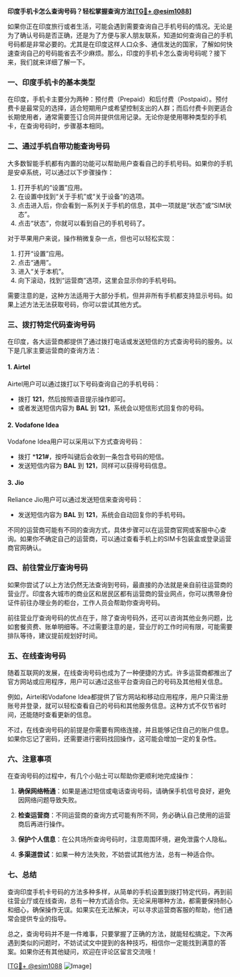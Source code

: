 **印度手机卡怎么查询号码？轻松掌握查询方法[[TG💪+ @esim1088](https://t.me/s/esim1088)]**

如果你正在印度旅行或者生活，可能会遇到需要查询自己手机号码的情况。无论是为了确认号码是否正确，还是为了方便与家人朋友联系，知道如何查询自己的手机号码都是非常必要的。尤其是在印度这样人口众多、通信发达的国家，了解如何快速查询自己的号码能省去不少麻烦。那么，印度的手机卡怎么查询号码呢？接下来，我们就来详细了解一下。

### **一、印度手机卡的基本类型**

在印度，手机卡主要分为两种：预付费（Prepaid）和后付费（Postpaid）。预付费卡是最常见的选择，适合短期用户或希望控制支出的人群；而后付费卡则更适合长期使用者，通常需要签订合同并提供信用记录。无论你是使用哪种类型的手机卡，在查询号码时，步骤基本相同。

### **二、通过手机自带功能查询号码**

大多数智能手机都有内置的功能可以帮助用户查看自己的手机号码。如果你的手机是安卓系统，可以通过以下步骤操作：

1. 打开手机的“设置”应用。
2. 在设置中找到“关于手机”或“关于设备”的选项。
3. 点击进入后，你会看到一系列关于手机的信息，其中一项就是“状态”或“SIM状态”。
4. 点击“状态”，你就可以看到自己的手机号码了。

对于苹果用户来说，操作稍微复杂一点，但也可以轻松实现：

1. 打开“设置”应用。
2. 点击“通用”。
3. 进入“关于本机”。
4. 向下滚动，找到“运营商”选项，这里会显示你的手机号码。

需要注意的是，这种方法适用于大部分手机，但并非所有手机都支持显示号码。如果上述方法无法获取号码，你可以尝试其他方式。

### **三、拨打特定代码查询号码**

在印度，各大运营商都提供了通过拨打电话或发送短信的方式查询号码的服务。以下是几家主要运营商的查询方法：

#### **1. Airtel**
Airtel用户可以通过拨打以下号码查询自己的手机号码：
- 拨打 **121**，然后按照语音提示操作即可。
- 或者发送短信内容为 **BAL** 到 **121**，系统会以短信形式回复你的号码。

#### **2. Vodafone Idea**
Vodafone Idea用户可以采用以下方式查询号码：
- 拨打 ***121#**，按呼叫键后会收到一条包含号码的短信。
- 发送短信内容为 **BAL** 到 **121**，同样可以获得号码信息。

#### **3. Jio**
Reliance Jio用户可以通过发送短信来查询号码：
- 发送短信内容为 **BAL** 到 **121**，系统会自动回复你的手机号码。

不同的运营商可能有不同的查询方式，具体步骤可以在运营商官网或客服中心查询。如果你不确定自己的运营商，可以通过查看手机上的SIM卡包装盒或登录运营商官网确认。

### **四、前往营业厅查询号码**

如果你尝试了以上方法仍然无法查询到号码，最直接的办法就是亲自前往运营商的营业厅。印度各大城市的商业区和居民区都有运营商的营业网点，你可以携带身份证件前往办理业务的柜台，工作人员会帮助你查询号码。

前往营业厅查询号码的优点在于，除了查询号码外，还可以咨询其他业务问题，比如套餐资费、账单明细等。不过需要注意的是，营业厅的工作时间有限，可能需要排队等待，建议提前规划好时间。

### **五、在线查询号码**

随着互联网的发展，在线查询号码也成为了一种便捷的方式。许多运营商都推出了官方网站或应用程序，用户可以通过这些平台查询自己的号码及其他相关信息。

例如，Airtel和Vodafone Idea都提供了官方网站和移动应用程序，用户只需注册账号并登录，就可以轻松查看自己的号码和其他服务信息。这种方式不仅节省时间，还能随时查看更新的信息。

不过，在线查询号码的前提是你需要有网络连接，并且能够记住自己的账户信息。如果你忘记了密码，还需要进行密码找回操作，这可能会增加一定的复杂性。

### **六、注意事项**

在查询号码的过程中，有几个小贴士可以帮助你更顺利地完成操作：

1. **确保网络畅通**：如果是通过短信或电话查询号码，请确保手机信号良好，避免因网络问题导致失败。
   
2. **检查运营商**：不同运营商的查询方式可能有所不同，务必确认自己使用的运营商后再进行操作。

3. **保护个人信息**：在公共场所查询号码时，注意周围环境，避免泄露个人隐私。

4. **多渠道尝试**：如果一种方法失败，不妨尝试其他方法，总有一种适合你。

### **七、总结**

查询印度手机卡号码的方法多种多样，从简单的手机设置到拨打特定代码，再到前往营业厅或在线查询，总有一种方式适合你。无论采用哪种方法，都需要保持耐心和细心，确保操作无误。如果实在无法解决，可以寻求运营商客服的帮助，他们通常会提供专业的指导。

总之，查询号码并不是一件难事，只要掌握了正确的方法，就能轻松搞定。下次再遇到类似的问题时，不妨试试文中提到的各种技巧，相信你一定能找到满意的答案。如果你还有其他疑问，欢迎在评论区留言交流哦！

[[TG💪+ @esim1088](https://t.me/s/esim1088) ![Image](https://i.postimg.cc/4NQfJmqS/Snipaste-2025-05-13-00-14-12.png)]